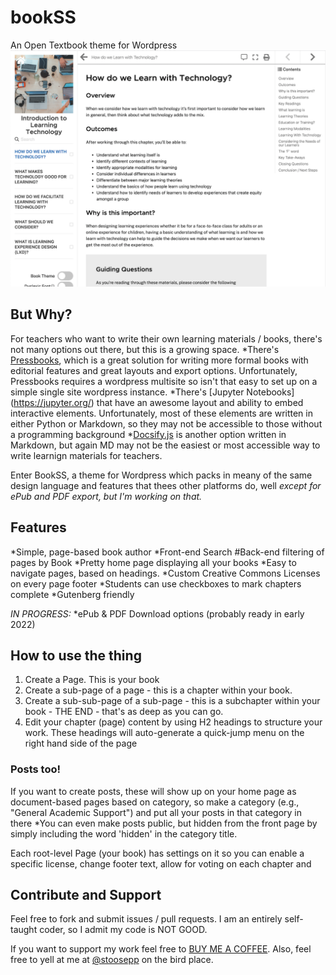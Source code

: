 # bookSS
An Open Textbook theme for Wordpress
![Screenshot of BookSS Theme](screenshot.png)

## But Why?
For teachers who want to write their own learning materials / books, there's not many options out there, but this is a growing space.
*There's [Pressbooks](www.pressbooks.org), which is a great solution for writing more formal books with editorial features and great layouts and export options. Unfortunately, Pressbooks requires a wordpress multisite so isn't that easy to set up on a simple single site wordpress instance.
*There's [Jupyter Notebooks] (https://jupyter.org/) that have an awesome layout and ability to embed interactive elements. Unfortunately, most of these elements are written in either Python or Markdown, so they may not be accessible to those without a programming background
*[Docsify.js](https://docsify.js.org/) is another option written in Markdown, but again MD may not be the easiest or most accessible way to write learnign materials for teachers.

Enter BookSS, a theme for Wordpress which packs in meany of the same design language and features that thees other platforms do, well *except for ePub and PDF export, but I'm working on that.*

## Features
*Simple, page-based book author
*Front-end Search
#Back-end filtering of pages by Book
*Pretty home page displaying all your books
*Easy to navigate pages, based on headings.
*Custom Creative Commons Licenses on every page footer
*Students can use checkboxes to mark chapters complete
*Gutenberg friendly

*IN PROGRESS:*
*ePub & PDF Download options (probably ready in early 2022)

## How to use the thing
1. Create a Page. This is your book
2. Create a sub-page of a page - this is a chapter within your book.
3. Create a sub-sub-page of a sub-page - this is a subchapter within your book - THE END - that's as deep as you can go.
4. Edit your chapter (page) content by using H2 headings to structure your work. These headings will auto-generate a quick-jump menu on the right hand side of the page

### Posts too!
If you want to create posts, these will show up on your home page as document-based pages based on category, so make a category (e.g., "General Academic Support") and put all your posts in that category in there
    *You can even make posts public, but hidden from the front page by simply including the word 'hidden' in the category title.

Each root-level Page (your book) has settings on it so you can enable a specific license, change footer text, allow for voting on each chapter and

## Contribute and Support

Feel free to fork and submit issues / pull requests.
I am an entirely self-taught coder, so I admit my code is NOT GOOD.

If you want to support my work feel free to [BUY ME A COFFEE](https://buymeacoffee.com/stooatwork).
Also, feel free to yell at me at [@stoosepp](https://twitter.com/stoosepp) on the bird place.